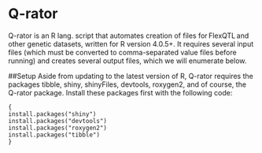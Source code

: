# Q-rator

Q-rator is an R lang. script that automates creation of files for FlexQTL and other genetic datasets, written for R version 4.0.5+. It requires several input files (which must be converted to comma-separated value files before running) and creates several output files, which we will enumerate below.  

##Setup
Aside from updating to the latest version of R, Q-rator requires the packages tibble, shiny, shinyFiles, devtools, roxygen2, and of course, the Q-rator package. Install these packages first with the following code: 

```
{
install.packages("shiny") 
install.packages("devtools") 
install.packages("roxygen2") 
install.packages("tibble") 
}







```
